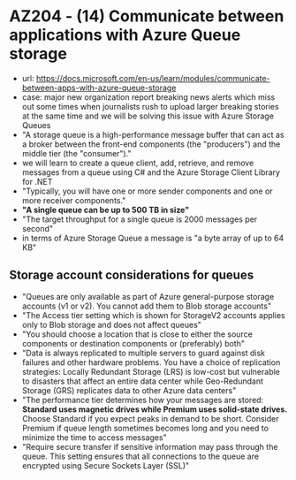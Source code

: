 # AZ204 - (14) Communicate between applications with Azure Queue storage

- url: <https://docs.microsoft.com/en-us/learn/modules/communicate-between-apps-with-azure-queue-storage>
- case: major new organization report breaking news alerts which miss out some times when journalists rush to upload larger breaking stories at the same time and we will be solving this issue with Azure Storage Queues
- "A storage queue is a high-performance message buffer that can act as a broker between the front-end components (the "producers") and the middle tier (the "consumer")."
- we will learn to create a queue client, add, retrieve, and remove messages from a queue using C# and the Azure Storage Client Library for .NET
- "Typically, you will have one or more sender components and one or more receiver components."
- **"A single queue can be up to 500 TB in size"**
- "The target throughput for a single queue is 2000 messages per second"
- in terms of Azure Storage Queue a message is "a byte array of up to 64 KB"

## Storage account considerations for queues

- "Queues are only available as part of Azure general-purpose storage accounts (v1 or v2). You cannot add them to Blob storage accounts"
- "The Access tier setting which is shown for StorageV2 accounts applies only to Blob storage and does not affect queues"
- "You should choose a location that is close to either the source components or destination components or (preferably) both"
- "Data is always replicated to multiple servers to guard against disk failures and other hardware problems. You have a choice of replication strategies: Locally Redundant Storage (LRS) is low-cost but vulnerable to disasters that affect an entire data center while Geo-Redundant Storage (GRS) replicates data to other Azure data centers"
- "The performance tier determines how your messages are stored: **Standard uses magnetic drives while Premium uses solid-state drives.** Choose Standard if you expect peaks in demand to be short. Consider Premium if queue length sometimes becomes long and you need to minimize the time to access messages"
- "Require secure transfer if sensitive information may pass through the queue. This setting ensures that all connections to the queue are encrypted using Secure Sockets Layer (SSL)"